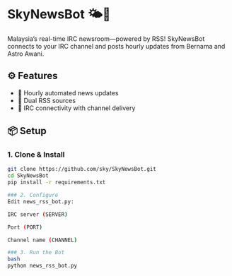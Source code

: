 # SkyNewsBot 🌤️📡

Malaysia’s real-time IRC newsroom—powered by RSS! SkyNewsBot connects to your IRC channel and posts hourly updates from Bernama and Astro Awani.

## ⚙️ Features
- 🔁 Hourly automated news updates
- 📰 Dual RSS sources
- 💬 IRC connectivity with channel delivery

## 📦 Setup

### 1. Clone & Install
```bash
git clone https://github.com/sky/SkyNewsBot.git
cd SkyNewsBot
pip install -r requirements.txt

### 2. Configure
Edit news_rss_bot.py:

IRC server (SERVER)

Port (PORT)

Channel name (CHANNEL)

### 3. Run the Bot
bash
python news_rss_bot.py
